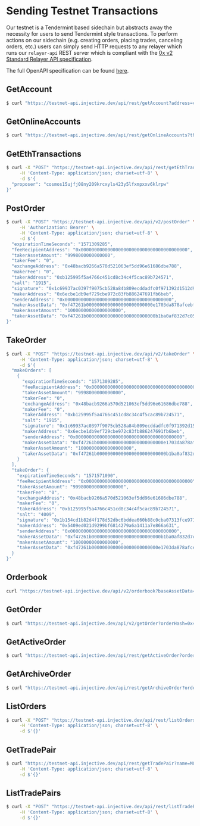 # Sending Testnet Transactions

Our testnet is a Tendermint based sidechain but abstracts away the necessity for users to send Tendermint style transactions. To perform actions on our sidechain \(e.g. creating orders, placing trades, canceling orders, etc.\) users can simply send HTTP requests to any relayer which runs our `relayer-api` REST server which is compliant with the [0x v2 Standard Relayer API specification](https://github.com/0xProject/standard-relayer-api/blob/master/http/v2.md).

The full OpenAPI specification can be found [here](https://injective-tendermint-external-and-internal-api-2.api-docs.io/undefined/api).

## GetAccount

```bash
$ curl "https://testnet-api.injective.dev/api/rest/getAccount?address=cosmos1nsm4jltjmjwfah3xxzfcv4r2za3qtt4mhqp2h9"
```

## GetOnlineAccounts

```bash
$ curl "https://testnet-api.injective.dev/api/rest/getOnlineAccounts?threshold=60"
```

## GetEthTransactions

```bash
$ curl -X "POST" "https://testnet-api.injective.dev/api/rest/getEthTransactions" \
     -H 'Content-Type: application/json; charset=utf-8' \
     -d $'{
  "proposer": "cosmos15ujfj08ny209krcxyls423y5lfxmpxxv6klrpw"
}'
```

## PostOrder

```bash
$ curl -X "POST" "https://testnet-api.injective.dev/api/v2/postOrder" \
     -H 'Authorization: Bearer' \
     -H 'Content-Type: application/json; charset=utf-8' \
     -d $'{
  "expirationTimeSeconds": "1571309285",
  "feeRecipientAddress": "0x0000000000000000000000000000000000000000",
  "takerAssetAmount": "9998000000000000",
  "takerFee": "0",
  "exchangeAddress": "0x48bacb9266a570d521063ef5dd96e61686dbe788",
  "makerFee": "0",
  "takerAddress": "0xb125995f5a4766c451cd8c34c4f5cac89b724571",
  "salt": "1915",
  "signature": "0x1c69937ac0397f9075cb528a84b809ecddadfc0f971392d1512d9ea2147d270fb36be17105a8d97fe9833a135fc6ca498315832f604ad772ddc859af3ea6383ce403",
  "makerAddress": "0x6ecbe1db9ef729cbe972c83fb886247691fb6beb",
  "senderAddress": "0x0000000000000000000000000000000000000000",
  "makerAssetData": "0xf47261b0000000000000000000000000e1703da878afcebff5b7624a826902af475b9c03",
  "makerAssetAmount": "10000000000000000000",
  "takerAssetData": "0xf47261b00000000000000000000000000b1ba0af832d7c05fd64161e0db78e85978e8082"
}'
```

## TakeOrder

```bash
$ curl -X "POST" "https://testnet-api.injective.dev/api/v2/takeOrder" \
     -H 'Content-Type: application/json; charset=utf-8' \
     -d $'{
  "makeOrders": [
    {
      "expirationTimeSeconds": "1571309285",
      "feeRecipientAddress": "0x0000000000000000000000000000000000000000",
      "takerAssetAmount": "9998000000000000",
      "takerFee": "0",
      "exchangeAddress": "0x48bacb9266a570d521063ef5dd96e61686dbe788",
      "makerFee": "0",
      "takerAddress": "0xb125995f5a4766c451cd8c34c4f5cac89b724571",
      "salt": "1915",
      "signature": "0x1c69937ac0397f9075cb528a84b809ecddadfc0f971392d1512d9ea2147d270fb36be17105a8d97fe9833a135fc6ca498315832f604ad772ddc859af3ea6383ce403",
      "makerAddress": "0x6ecbe1db9ef729cbe972c83fb886247691fb6beb",
      "senderAddress": "0x0000000000000000000000000000000000000000",
      "makerAssetData": "0xf47261b0000000000000000000000000e1703da878afcebff5b7624a826902af475b9c03",
      "makerAssetAmount": "10000000000000000000",
      "takerAssetData": "0xf47261b00000000000000000000000000b1ba0af832d7c05fd64161e0db78e85978e8082"
    }
  ],
  "takeOrder": {
    "expirationTimeSeconds": "1571571090",
    "feeRecipientAddress": "0x0000000000000000000000000000000000000000",
    "takerAssetAmount": "9998000000000000000",
    "takerFee": "0",
    "exchangeAddress": "0x48bacb9266a570d521063ef5dd96e61686dbe788",
    "makerFee": "0",
    "takerAddress": "0xb125995f5a4766c451cd8c34c4f5cac89b724571",
    "salt": "4009",
    "signature": "0x1b154cd1b82d4f178d52dbc6bddea660b88c0cba07313fce971bb10ceb3442fc567e85a9c4a5558bd37c40a8498b7d837eb8962757e0a9b398e028aaba08922d7103",
    "makerAddress": "0x5409ed021d9299bf6814279a6a1411a7e866a631",
    "senderAddress": "0x0000000000000000000000000000000000000000",
    "makerAssetData": "0xf47261b00000000000000000000000000b1ba0af832d7c05fd64161e0db78e85978e8082",
    "makerAssetAmount": "10000000000000000",
    "takerAssetData": "0xf47261b0000000000000000000000000e1703da878afcebff5b7624a826902af475b9c03"
  }
}'
```

## Orderbook

```bash
curl "https://testnet-api.injective.dev/api/v2/orderbook?baseAssetData=0xf47261b0000000000000000000000000e1703da878afcebff5b7624a826902af475b9c03&quoteAssetData=0xf47261b00000000000000000000000000b1ba0af832d7c05fd64161e0db78e85978e8082"
```

## GetOrder

```bash
$ curl "https://testnet-api.injective.dev/api/v2/getOrder?orderHash=0x40c215ad7c180f5c30145b64c4c987b012af66996cb9288e3a6ae621db8fedf2"
```

## GetActiveOrder

```bash
$ curl "https://testnet-api.injective.dev/api/rest/getActiveOrder?orderHash=0x40c215ad7c180f5c30145b64c4c987b012af66996cb9288e3a6ae621db8fedf2"
```

## GetArchiveOrder

```bash
$ curl "https://testnet-api.injective.dev/api/rest/getArchiveOrder?orderHash=0x40c215ad7c180f5c30145b64c4c987b012af66996cb9288e3a6ae621db8fedf2"
```

## ListOrders

```bash
$ curl -X "POST" "https://testnet-api.injective.dev/api/rest/listOrders" \
     -H 'Content-Type: application/json; charset=utf-8' \
     -d $'{}'
```

## GetTradePair

```bash
$ curl "https://testnet-api.injective.dev/api/rest/getTradePair?name=MOCK%2FWETH" \
     -H 'Content-Type: application/json; charset=utf-8' \
     -d $'{}'
```

## ListTradePairs

```bash
$ curl -X "POST" "https://testnet-api.injective.dev/api/rest/listTradePairs" \
     -H 'Content-Type: application/json; charset=utf-8' \
     -d $'{}'
```

